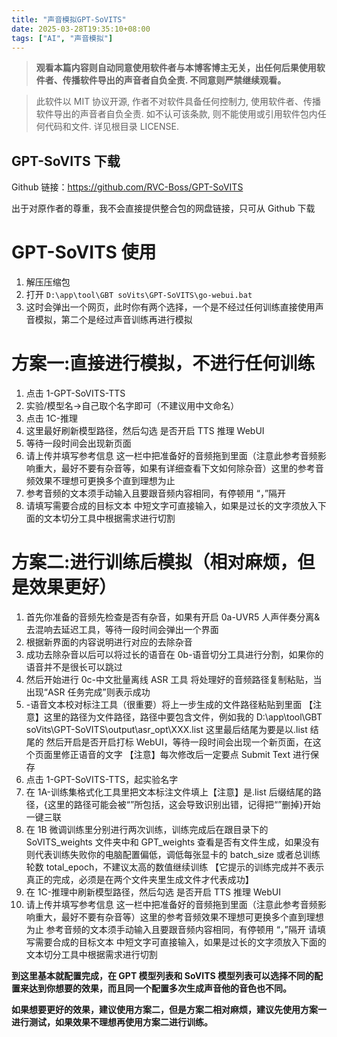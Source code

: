 ```yaml
---
title: "声音模拟GPT-SoVITS"
date: 2025-03-28T19:35:10+08:00
tags: ["AI", "声音模拟"]
---
```


> **观看本篇内容则自动同意使用软件者与本博客博主无关，出任何后果使用软件者、传播软件导出的声音者自负全责. 不同意则严禁继续观看。**

> 此软件以 MIT 协议开源, 作者不对软件具备任何控制力, 使用软件者、传播软件导出的声音者自负全责. 如不认可该条款,
> 则不能使用或引用软件包内任何代码和文件. 详见根目录 LICENSE.

## GPT-SoVITS 下载

Github 链接：https://github.com/RVC-Boss/GPT-SoVITS

出于对原作者的尊重，我不会直接提供整合包的网盘链接，只可从 Github 下载

# GPT-SoVITS 使用

1.  解压压缩包
2.  打开 `D:\app\tool\GBT soVits\GPT-SoVITS\go-webui.bat`
3.  这时会弹出一个网页，此时你有两个选择，一个是不经过任何训练直接使用声音模拟，第二个是经过声音训练再进行模拟

# 方案一:直接进行模拟，不进行任何训练

1.  点击 1-GPT-SoVITS-TTS
2.  实验/模型名->自己取个名字即可（不建议用中文命名）
3.  点击 1C-推理
4.  这里最好刷新模型路径，然后勾选 是否开启 TTS 推理 WebUI
5.  等待一段时间会出现新页面
6.  请上传并填写参考信息 这一栏中把准备好的音频拖到里面（注意此参考音频影响重大，最好不要有杂音等，如果有详细查看下文如何除杂音）这里的参考音频效果不理想可更换多个直到理想为止
7.  参考音频的文本须手动输入且要跟音频内容相同，有停顿用 “，”隔开
8.  请填写需要合成的目标文本 中短文字可直接输入，如果是过长的文字须放入下面的文本切分工具中根据需求进行切割

# 方案二:进行训练后模拟（相对麻烦，但是效果更好）

1.  首先你准备的音频先检查是否有杂音，如果有开启 0a-UVR5 人声伴奏分离&去混响去延迟工具，等待一段时间会弹出一个界面
2.  根据新界面的内容说明进行对应的去除杂音
3.  成功去除杂音以后可以将过长的语音在 0b-语音切分工具进行分割，如果你的语音并不是很长可以跳过
4.  然后开始进行 0c-中文批量离线 ASR 工具 将处理好的音频路径复制粘贴，当出现“ASR 任务完成”则表示成功
5.  -语音文本校对标注工具（很重要）将上一步生成的文件路径粘贴到里面
    【注意】这里的路径为文件路径，路径中要包含文件，例如我的 D:\app\tool\GBT soVits\GPT-SoVITS\output\asr_opt\XXX.list 这里最后结尾为要是以.list 结尾的
    然后开启是否开启打标 WebUI，等待一段时间会出现一个新页面，在这个页面里修正语音的文字
    【注意】每次修改后一定要点 Submit Text 进行保存
6.  点击 1-GPT-SoVITS-TTS，起实验名字
7.  在 1A-训练集格式化工具里把文本标注文件填上【注意】是.list 后缀结尾的路径，{这里的路径可能会被“”所包括，这会导致识别出错，记得把“”删掉}开始一键三联
8.  在 1B 微调训练里分别进行两次训练，训练完成后在跟目录下的 SoVITS_weights 文件夹中和 GPT_weights 查看是否有文件生成，如果没有则代表训练失败你的电脑配置偏低，调低每张显卡的 batch_size 或者总训练轮数 total_epoch，不建议太高的数值继续训练
    【它提示的训练完成并不表示真正的完成，必须是在两个文件夹里生成文件才代表成功】
9.  在 1C-推理中刷新模型路径，然后勾选 是否开启 TTS 推理 WebUI
10. 请上传并填写参考信息 这一栏中把准备好的音频拖到里面（注意此参考音频影响重大，最好不要有杂音等）这里的参考音频效果不理想可更换多个直到理想为止
    参考音频的文本须手动输入且要跟音频内容相同，有停顿用 “，”隔开
    请填写需要合成的目标文本 中短文字可直接输入，如果是过长的文字须放入下面的文本切分工具中根据需求进行切割

**到这里基本就配置完成，在 GPT 模型列表和 SoVITS 模型列表可以选择不同的配置来达到你想要的效果，而且同一个配置多次生成声音他的音色也不同。**

**如果想要更好的效果，建议使用方案二，但是方案二相对麻烦，建议先使用方案一进行测试，如果效果不理想再使用方案二进行训练。**
